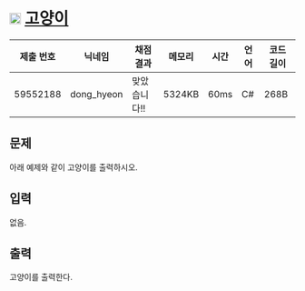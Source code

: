# <img width="20px"  src="https://d2gd6pc034wcta.cloudfront.net/tier/1.svg" class="solvedac-tier"> [고양이](https://www.acmicpc.net/problem/10171) 

| 제출 번호 | 닉네임 | 채점 결과 | 메모리 | 시간 | 언어 | 코드 길이 |
|---|---|---|---|---|---|---|
|59552188|dong_hyeon|맞았습니다!! |5324KB|60ms|C#|268B|

## 문제
<p>아래 예제와 같이 고양이를 출력하시오.</p>

## 입력
<p>없음.</p>

## 출력
<p>고양이를 출력한다.</p>

